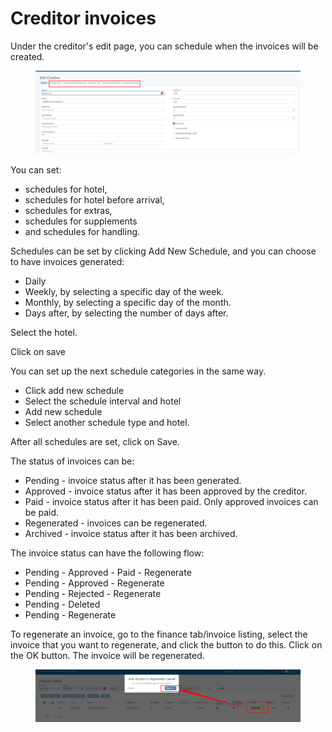 # Creditor invoices

Under the creditor's edit page, you can schedule when the invoices will be created.&#x20;

<figure><img src="../.gitbook/assets/image (24) (1) (1) (1) (1) (1) (1) (1).png" alt=""><figcaption></figcaption></figure>

You can set:

* schedules for hotel,&#x20;
* schedules for hotel before arrival,&#x20;
* schedules for extras,&#x20;
* schedules for supplements&#x20;
* and schedules for handling.&#x20;

Schedules can be set by clicking Add New Schedule, and you can choose to have invoices generated:&#x20;

* Daily&#x20;
* Weekly, by selecting a specific day of the week.&#x20;
* Monthly, by selecting a specific day of the month.&#x20;
* Days after, by selecting the number of days after.&#x20;

Select the hotel.&#x20;

Click on save&#x20;

You can set up the next schedule categories in the same way.&#x20;

* Click add new schedule&#x20;
* Select the schedule interval and hotel&#x20;
* Add new schedule&#x20;
* Select another schedule type and hotel.&#x20;

After all schedules are set, click on Save.&#x20;

The status of invoices can be:&#x20;

* Pending - invoice status after it has been generated.&#x20;
* Approved - invoice status after it has been approved by the creditor.&#x20;
* Paid - invoice status after it has been paid. Only approved invoices can be paid.&#x20;
* Regenerated - invoices can be regenerated.&#x20;
* Archived - invoice status after it has been archived.&#x20;

The invoice status can have the following flow:&#x20;

* Pending - Approved - Paid - Regenerate&#x20;
* Pending - Approved - Regenerate&#x20;
* Pending - Rejected - Regenerate&#x20;
* Pending - Deleted&#x20;
* Pending - Regenerate&#x20;

To regenerate an invoice, go to the finance tab/invoice listing, select the invoice that you want to regenerate, and click the button to do this. Click on the OK button. The invoice will be regenerated.

<figure><img src="../.gitbook/assets/image (25) (1) (1) (1) (1) (1) (1).png" alt=""><figcaption></figcaption></figure>
